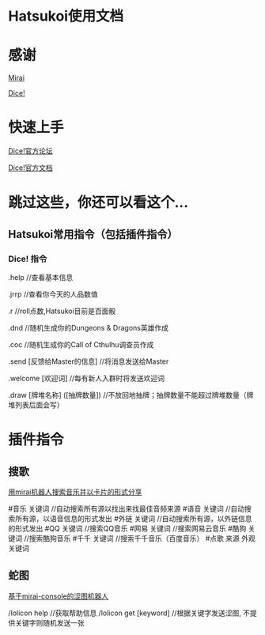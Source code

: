 # Hatsukoi使用文档
# 感谢
[Mirai](https://github.com/mamoe/mirai )

[Dice!](https://github.com/Dice-Developer-Team/Dice )

# 快速上手
[Dice!官方论坛](https://forum.kokona.tech/ )

[Dice!官方文档](https://v2docs.kokona.tech/zh/latest/ )

# 跳过这些，你还可以看这个...
## Hatsukoi常用指令（包括插件指令）
### Dice! 指令 
.help    //查看基本信息

.jrrp    //查看你今天的人品数值

.r       //roll点数,Hatsukoi目前是百面骰

.dnd     //随机生成你的Dungeons & Dragons英雄作成

.coc     //随机生成你的Call of Cthulhu调查员作成

.send [反馈给Master的信息] //将消息发送给Master

.welcome [欢迎词] //每有新人入群时将发送欢迎词

.draw [牌堆名称] ([抽牌数量]) //不放回地抽牌；抽牌数量不能超过牌堆数量（牌堆列表后面会写）

# 插件指令
## 搜歌
[用mirai机器人搜索音乐并以卡片的形式分享](https://github.com/khjxiaogu/MiraiSongPlugin )

#音乐 关键词  //自动搜索所有源以找出来找最佳音频来源
#语音 关键词  //自动搜索所有源，以语音信息的形式发出
#外链 关键词  //自动搜索所有源，以外链信息的形式发出
#QQ 关键词    //搜索QQ音乐
#网易 关键词  //搜索网易云音乐
#酷狗 关键词  //搜索酷狗音乐
#千千 关键词  //搜索千千音乐（百度音乐）
#点歌 来源 外观 关键词

## 蛇图
[基于mirai-console的涩图机器人](https://github.com/Samarium150/mirai-console-lolicon )

/lolicon help               //获取帮助信息
/lolicon get [keyword]      //根据关键字发送涩图, 不提供关键字则随机发送一张
